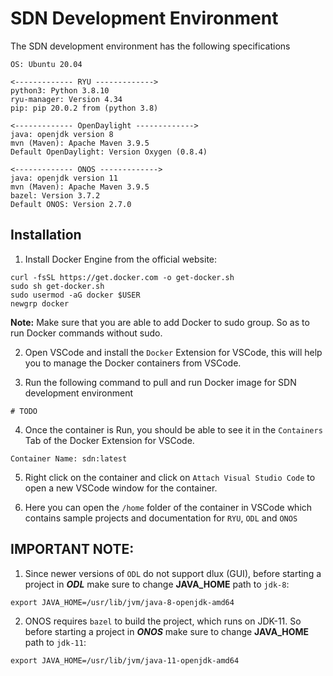 # SDN Development Environment

The SDN development environment has the following specifications

```
OS: Ubuntu 20.04

<------------- RYU ------------->
python3: Python 3.8.10
ryu-manager: Version 4.34
pip: pip 20.0.2 from (python 3.8)

<------------- OpenDaylight ------------->
java: openjdk version 8
mvn (Maven): Apache Maven 3.9.5
Default OpenDaylight: Version Oxygen (0.8.4)

<------------- ONOS ------------->
java: openjdk version 11
mvn (Maven): Apache Maven 3.9.5
bazel: Version 3.7.2
Default ONOS: Version 2.7.0
```

## Installation

1. Install Docker Engine from the official website:

```
curl -fsSL https://get.docker.com -o get-docker.sh
sudo sh get-docker.sh
sudo usermod -aG docker $USER
newgrp docker
```

**Note:** Make sure that you are able to add Docker to sudo group. So as to run Docker commands without sudo.

2. Open VSCode and install the `Docker` Extension for VSCode, this will help you to manage the Docker containers from VSCode.

3. Run the following command to pull and run Docker image for SDN development environment

```
# TODO
```

4. Once the container is Run, you should be able to see it in the `Containers` Tab of the Docker Extension for VSCode.

```
Container Name: sdn:latest
```

5. Right click on the container and click on `Attach Visual Studio Code` to open a new VSCode window for the container.

6. Here you can open the `/home` folder of the container in VSCode which contains sample projects and documentation for `RYU`, `ODL` and `ONOS`

## IMPORTANT NOTE:

1. Since newer versions of `ODL` do not support dlux (GUI), before starting a project in **_ODL_** make sure to change **JAVA_HOME** path to `jdk-8`:

```
export JAVA_HOME=/usr/lib/jvm/java-8-openjdk-amd64
```

2. ONOS requires `bazel` to build the project, which runs on JDK-11. So before starting a project in **_ONOS_** make sure to change **JAVA_HOME** path to `jdk-11`:

```
export JAVA_HOME=/usr/lib/jvm/java-11-openjdk-amd64
```
